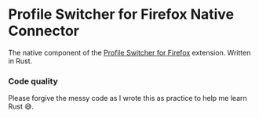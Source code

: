 # Profile Switcher for Firefox Native Connector

The native component of the [Profile Switcher for Firefox](https://github.com/null-dev/firefox-profile-switcher) extension. Written in Rust.

### Code quality

Please forgive the messy code as I wrote this as practice to help me learn Rust :sweat_smile:.

